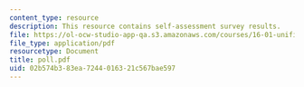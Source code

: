 ```yaml
---
content_type: resource
description: This resource contains self-assessment survey results.
file: https://ol-ocw-studio-app-qa.s3.amazonaws.com/courses/16-01-unified-engineering-i-ii-iii-iv-fall-2005-spring-2006/02b574b383ea7244016321c567bae597_poll.pdf
file_type: application/pdf
resourcetype: Document
title: poll.pdf
uid: 02b574b3-83ea-7244-0163-21c567bae597
---
```


